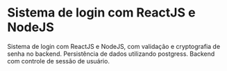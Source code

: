 # Sistema de login com ReactJS e NodeJS

Sistema de login com ReactJS e NodeJS, com validação e cryptografia de senha no backend. 
Persistência de dados utilizando postgress. Backend com controle de sessão de usuário. 

